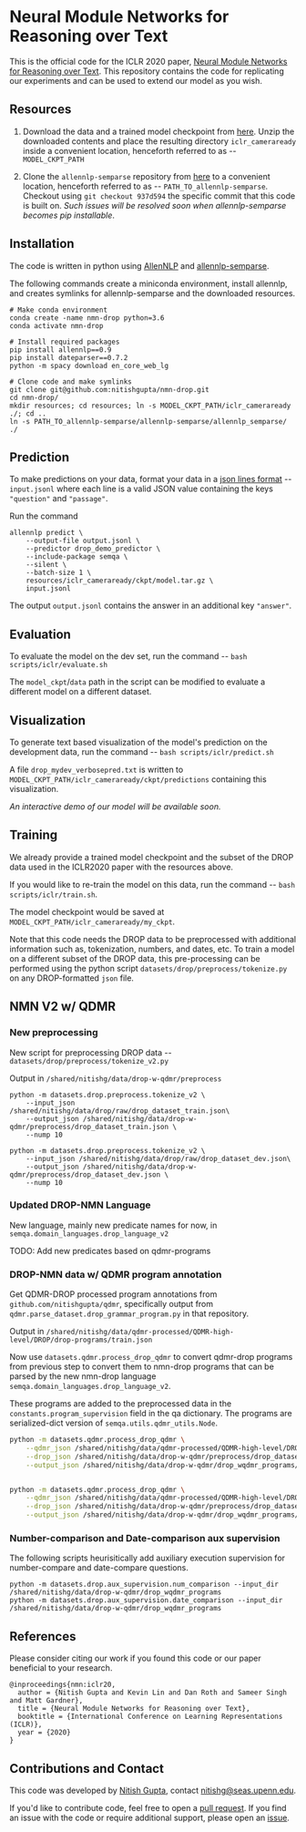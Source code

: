 # Neural Module Networks for Reasoning over TextThis is the official code for the ICLR 2020 paper, [Neural Module Networks for Reasoning over Text](https://arxiv.org/abs/1912.04971).This repository contains the code for replicating our experiments and can be used to extend our model as you wish.## Resources1. Download the data and a trained model checkpoint from [here](https://drive.google.com/drive/folders/1ZPnQqQHBrWXEF4z3yTK5wL5sCI8gG98T?usp=sharing).Unzip the downloaded contents and place the resulting directory `iclr_cameraready` inside a convenient location, henceforth referred to as -- `MODEL_CKPT_PATH` 2. Clone the `allennlp-semparse` repository from [here](https://github.com/allenai/allennlp-semparse) to a convenient location, henceforth referred to as -- `PATH_TO_allennlp-semparse`. Checkout using `git checkout 937d594` the specific commit that this code is built on.  *Such issues will be resolved soon when allennlp-semparse becomes pip installable*.## InstallationThe code is written in python using [AllenNLP](https://github.com/allenai/allennlp) and[allennlp-semparse](https://github.com/allenai/allennlp-semparse).The following commands create a miniconda environment, install allennlp, and creates symlinks for allennlp-semparse and the downloaded resources.```# Make conda environmentconda create -name nmn-drop python=3.6conda activate nmn-drop# Install required packagespip install allennlp==0.9pip install dateparser==0.7.2python -m spacy download en_core_web_lg# Clone code and make symlinksgit clone git@github.com:nitishgupta/nmn-drop.gitcd nmn-drop/mkdir resources; cd resources; ln -s MODEL_CKPT_PATH/iclr_cameraready ./; cd ..    ln -s PATH_TO_allennlp-semparse/allennlp-semparse/allennlp_semparse/ ./ ```## PredictionTo make predictions on your data, format your data in a [json lines format](http://jsonlines.org/) -- `input.jsonl`where each line is a valid JSON value containing the keys `"question"` and `"passage"`.Run the command```allennlp predict \    --output-file output.jsonl \    --predictor drop_demo_predictor \    --include-package semqa \    --silent \    --batch-size 1 \     resources/iclr_cameraready/ckpt/model.tar.gz \    input.jsonl```The output `output.jsonl` contains the answer in an additional key `"answer"`.   ## EvaluationTo evaluate the model on the dev set, run the command -- `bash scripts/iclr/evaluate.sh` The `model_ckpt`/`data` path in the script can be modified to evaluate a different model on a different dataset.## VisualizationTo generate text based visualization of the model's prediction on the development data, run the command -- `bash scripts/iclr/predict.sh`A file `drop_mydev_verbosepred.txt` is written to `MODEL_CKPT_PATH/iclr_cameraready/ckpt/predictions` containing this visualization.*An interactive demo of our model will be available soon.*## TrainingWe already provide a trained model checkpoint and the subset of the DROP data used in the ICLR2020 paper with the resources above.If you would like to re-train the model on this data, run the command -- `bash scripts/iclr/train.sh`.The model checkpoint would be saved at `MODEL_CKPT_PATH/iclr_cameraready/my_ckpt`.Note that this code needs the DROP data to be preprocessed with additional information such as, tokenization, numbers, and dates, etc.To train a model on a different subset of the DROP data, this pre-processing can be performed using the python script `datasets/drop/preprocess/tokenize.py` on any DROP-formatted `json` file.## NMN V2 w/ QDMR### New preprocessing New script for preprocessing DROP data -- `datasets/drop/preprocess/tokenize_v2.py`Output in `/shared/nitishg/data/drop-w-qdmr/preprocess````python -m datasets.drop.preprocess.tokenize_v2 \    --input_json /shared/nitishg/data/drop/raw/drop_dataset_train.json\    --output_json /shared/nitishg/data/drop-w-qdmr/preprocess/drop_dataset_train.json \    --nump 10python -m datasets.drop.preprocess.tokenize_v2 \    --input_json /shared/nitishg/data/drop/raw/drop_dataset_dev.json\    --output_json /shared/nitishg/data/drop-w-qdmr/preprocess/drop_dataset_dev.json \    --nump 10```### Updated DROP-NMN LanguageNew language, mainly new predicate names for now, in `semqa.domain_languages.drop_language_v2`TODO: Add new predicates based on qdmr-programs ### DROP-NMN data w/ QDMR program annotationGet QDMR-DROP processed program annotations from `github.com/nitishgupta/qdmr`, specifically output from `qdmr.parse_dataset.drop_grammar_program.py` in that repository.Output in `/shared/nitishg/data/qdmr-processed/QDMR-high-level/DROP/drop-programs/train.json`Now use `datasets.qdmr.process_drop_qdmr` to convert qdmr-drop programs from previous step to convert them to nmn-drop programs that can be parsed by the new nmn-drop language `semqa.domain_languages.drop_language_v2`.These programs are added to the preprocessed data in the `constants.program_supervision` field in the qa dictionary.The programs are serialized-dict version of `semqa.utils.qdmr_utils.Node`. ```bashpython -m datasets.qdmr.process_drop_qdmr \    --qdmr_json /shared/nitishg/data/qdmr-processed/QDMR-high-level/DROP/drop-programs/train.json \    --drop_json /shared/nitishg/data/drop-w-qdmr/preprocess/drop_dataset_train.json \    --output_json /shared/nitishg/data/drop-w-qdmr/drop_wqdmr_programs/drop_dataset_train.jsonpython -m datasets.qdmr.process_drop_qdmr \    --qdmr_json /shared/nitishg/data/qdmr-processed/QDMR-high-level/DROP/drop-programs/dev.json \    --drop_json /shared/nitishg/data/drop-w-qdmr/preprocess/drop_dataset_dev.json \    --output_json /shared/nitishg/data/drop-w-qdmr/drop_wqdmr_programs/drop_dataset_dev.json```### Number-comparison and Date-comparison aux supervisionThe following scripts heurisitically add auxiliary execution supervision for number-compare and date-compare questions.```python -m datasets.drop.aux_supervision.num_comparison --input_dir /shared/nitishg/data/drop-w-qdmr/drop_wqdmr_programspython -m datasets.drop.aux_supervision.date_comparison --input_dir /shared/nitishg/data/drop-w-qdmr/drop_wqdmr_programs```## ReferencesPlease consider citing our work if you found this code or our paper beneficial to your research.```@inproceedings{nmn:iclr20,  author = {Nitish Gupta and Kevin Lin and Dan Roth and Sameer Singh and Matt Gardner},  title = {Neural Module Networks for Reasoning over Text},  booktitle = {International Conference on Learning Representations (ICLR)},  year = {2020}}```## Contributions and ContactThis code was developed by [Nitish Gupta](https://nitishgupta.github.io), contact [nitishg@seas.upenn.edu](mailto:nitishg@seas.upenn.edu).If you'd like to contribute code, feel free to open a [pull request](https://github.com/nitishgupta/nmn-drop/pulls).If you find an issue with the code or require additional support, please open an [issue](https://github.com/nitishgupta/nmn-drop/issues).